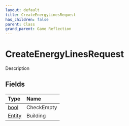 ```yaml
---
layout: default
title: CreateEnergyLinesRequest
has_children: false
parent: Class
grand_parent: Game Reflection
---
```

# CreateEnergyLinesRequest
Description 

## Fields
| Type | Name |
|:-------------|:--------------|
| [bool](/game-reflection/components/bool.md) | CheckEmpty |
| [Entity](/game-reflection/classes/entity.md) | Building |
